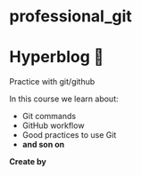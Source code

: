 # professional_git
# Hyperblog 💚
Practice with git/github

In this course we learn about:

* Git commands
* GitHub workflow
* Good practices to use Git
* **and son on**

**Create by**



